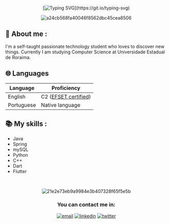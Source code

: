 
<div align="center">

[![Typing SVG](https://readme-typing-svg.demolab.com?font=Fira+Code&pause=1000&color=529A4C&center=true&vCenter=true&random=false&width=435&lines=%E2%AD%90+Welcome+to+my+profile!;%E2%AD%90+I'm+Ernany.)](https://git.io/typing-svg)


![a24cb568fa40046f8562dbc45cea8506](https://github.com/ernanyJ/ernanyJ/assets/124080522/e9225bf5-a147-42fe-bba2-6e322efa9bbc)
<div>

<div align="left">

## 🍄 About me :
<p> I'm a self-taught passionate technology student who loves to discover new things. Currently I am studying Computer Science at Universidade Estadual de Roraima. <p>




## 🌐 Languages 

| Language      | Proficiency                                                               |
| ------------- | ------------------------------------------------------------------------- |
| English | C2 ([EFSET certified](https://www.efset.org/cert/Qun2PC)) |
| Portuguese | Native language  |

## 📚 My skills : 

- Java
- Spring
- mySQL
- Python
- C++
- Dart
- Flutter

<br>
<div align="center">

![21e2e73eb9a9984e3b407328f65f5e5b](https://github.com/ernanyJ/ernanyJ/assets/124080522/60460a48-a864-4173-9b28-caf8832d143d)

<div>

### You can contact me in: 

[![email](https://img.shields.io/badge/Gmail-D14836?style=for-the-badge&logo=gmail&logoColor=white)](mailto:julioernany@gmail.com) 
[![linkedin](https://img.shields.io/badge/LinkedIn-0077B5?style=for-the-badge&logo=linkedin&logoColor=white)](https://www.linkedin.com/in/julioernany/)
[![twitter](https://img.shields.io/badge/Twitter-1DA1F2?style=for-the-badge&logo=twitter&logoColor=white)](https://twitter.com/devcafeinado)

